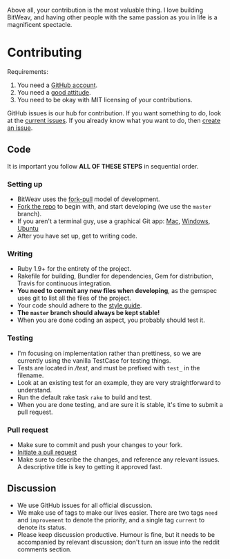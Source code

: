 Above all, your contribution is the most valuable thing. I love building BitWeav, and having other people with the same passion as you in life is a magnificent spectacle. 

# Contributing
Requirements:
 1. You need a [GitHub account](https://github.com/).
 2. You need a [good attitude](https://github.com/styleguide/words).
 3. You need to be okay with MIT licensing of your contributions.

GitHub issues is our hub for contribution. If you want something to do, look at the [current issues](https://github.com/bitweav/bitweavd/issues?labels=current&page=1&state=open). If you already know what you want to do, then [create an issue](https://github.com/bitweav/bitweavd/issues/new).

## Code
It is important you follow **ALL OF THESE STEPS** in sequential order.

### Setting up
 - BitWeav uses the [fork-pull](https://help.github.com/articles/using-pull-requests#fork--pull) model of development.
 - [Fork the repo](https://help.github.com/articles/fork-a-repo) to begin with, and start developing (we use the `master` branch).
 - If you aren't a terminal guy, use a graphical Git app: [Mac](http://mac.github.com/), [Windows](http://windows.github.com/), [Ubuntu](http://git-cola.github.io/downloads.html)
 - After you have set up, get to writing code.

### Writing
 - Ruby 1.9+ for the entirety of the project. 
 - Rakefile for building, Bundler for dependencies, Gem for distribution, Travis for continuous integration. 
 - **You need to commit any new files when developing**, as the gemspec uses git to list all the files of the project.
 - Your code should adhere to the [style guide](https://github.com/styleguide/ruby). 
 - **The `master` branch should always be kept stable!**
 - When you are done coding an aspect, you probably should test it.

### Testing
 - I'm focusing on implementation rather than prettiness, so we are currently using the vanilla TestCase for testing things.
 - Tests are located in */test*, and must be prefixed with `test_` in the filename. 
 - Look at an existing test for an example, they are very straightforward to understand.
 - Run the default rake task `rake` to build and test.
 - When you are done testing, and are sure it is stable, it's time to submit a pull request.
 
### Pull request
 - Make sure to commit and push your changes to your fork.
 - [Initiate a pull request](https://help.github.com/articles/using-pull-requests#initiating-the-pull-request)
 - Make sure to describe the changes, and reference any relevant issues. A descriptive title is key to getting it approved fast.

## Discussion
 - We use GitHub issues for all official discussion.
 - We make use of tags to make our lives easier. There are two tags `need` and `improvement` to denote the priority, and a single tag `current` to denote its status.
 - Please keep discussion productive. Humour is fine, but it needs to be accompanied by relevant discussion; don't turn an issue into the reddit comments section.
